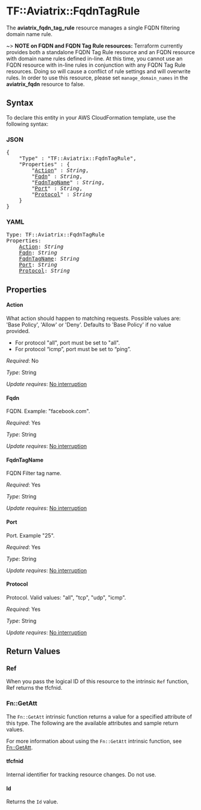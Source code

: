 # TF::Aviatrix::FqdnTagRule

The **aviatrix_fqdn_tag_rule** resource manages a single FQDN filtering domain name rule.

~> **NOTE on FQDN and FQDN Tag Rule resources:** Terraform currently provides both a standalone FQDN Tag Rule resource and an FQDN resource with domain name rules defined in-line. At this time, you cannot use an FQDN resource with in-line rules in conjunction with any FQDN Tag Rule resources. Doing so will cause a conflict of rule settings and will overwrite rules. In order to use this resource, please set `manage_domain_names` in the **aviatrix_fqdn** resource to false.

## Syntax

To declare this entity in your AWS CloudFormation template, use the following syntax:

### JSON

<pre>
{
    "Type" : "TF::Aviatrix::FqdnTagRule",
    "Properties" : {
        "<a href="#action" title="Action">Action</a>" : <i>String</i>,
        "<a href="#fqdn" title="Fqdn">Fqdn</a>" : <i>String</i>,
        "<a href="#fqdntagname" title="FqdnTagName">FqdnTagName</a>" : <i>String</i>,
        "<a href="#port" title="Port">Port</a>" : <i>String</i>,
        "<a href="#protocol" title="Protocol">Protocol</a>" : <i>String</i>
    }
}
</pre>

### YAML

<pre>
Type: TF::Aviatrix::FqdnTagRule
Properties:
    <a href="#action" title="Action">Action</a>: <i>String</i>
    <a href="#fqdn" title="Fqdn">Fqdn</a>: <i>String</i>
    <a href="#fqdntagname" title="FqdnTagName">FqdnTagName</a>: <i>String</i>
    <a href="#port" title="Port">Port</a>: <i>String</i>
    <a href="#protocol" title="Protocol">Protocol</a>: <i>String</i>
</pre>

## Properties

#### Action

What action should happen to matching requests. Possible values are: 'Base Policy', 'Allow' or 'Deny'. Defaults to 'Base Policy' if no value provided.
* For protocol "all", port must be set to "all".
* For protocol “icmp”, port must be set to “ping”.

_Required_: No

_Type_: String

_Update requires_: [No interruption](https://docs.aws.amazon.com/AWSCloudFormation/latest/UserGuide/using-cfn-updating-stacks-update-behaviors.html#update-no-interrupt)

#### Fqdn

FQDN. Example: "facebook.com".

_Required_: Yes

_Type_: String

_Update requires_: [No interruption](https://docs.aws.amazon.com/AWSCloudFormation/latest/UserGuide/using-cfn-updating-stacks-update-behaviors.html#update-no-interrupt)

#### FqdnTagName

FQDN Filter tag name.

_Required_: Yes

_Type_: String

_Update requires_: [No interruption](https://docs.aws.amazon.com/AWSCloudFormation/latest/UserGuide/using-cfn-updating-stacks-update-behaviors.html#update-no-interrupt)

#### Port

Port. Example "25".

_Required_: Yes

_Type_: String

_Update requires_: [No interruption](https://docs.aws.amazon.com/AWSCloudFormation/latest/UserGuide/using-cfn-updating-stacks-update-behaviors.html#update-no-interrupt)

#### Protocol

Protocol. Valid values: "all", "tcp", "udp", "icmp".

_Required_: Yes

_Type_: String

_Update requires_: [No interruption](https://docs.aws.amazon.com/AWSCloudFormation/latest/UserGuide/using-cfn-updating-stacks-update-behaviors.html#update-no-interrupt)

## Return Values

### Ref

When you pass the logical ID of this resource to the intrinsic `Ref` function, Ref returns the tfcfnid.

### Fn::GetAtt

The `Fn::GetAtt` intrinsic function returns a value for a specified attribute of this type. The following are the available attributes and sample return values.

For more information about using the `Fn::GetAtt` intrinsic function, see [Fn::GetAtt](https://docs.aws.amazon.com/AWSCloudFormation/latest/UserGuide/intrinsic-function-reference-getatt.html).

#### tfcfnid

Internal identifier for tracking resource changes. Do not use.

#### Id

Returns the <code>Id</code> value.


